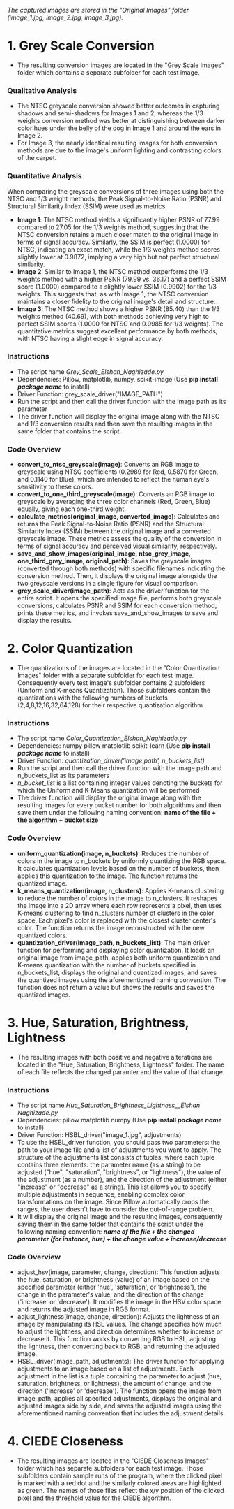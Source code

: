 _The captured images are stored in the "Original Images" folder (image_1.jpg, image_2.jpg, image_3.jpg)._

# 1. Grey Scale Conversion
+ The resulting conversion images are located in the "Grey Scale Images" folder which contains a separate subfolder for each test image.
### Qualitative Analysis
+ The NTSC greyscale conversion showed better outcomes in capturing shadows and semi-shadows for Images 1 and 2, whereas the 1/3 weights conversion method was better at distinguishing between darker color hues under the belly of the dog in Image 1 and around the ears in Image 2.
+ For Image 3, the nearly identical resulting images for both conversion methods are due to the image's uniform lighting and contrasting colors of the carpet.
### Quantitative Analysis
When comparing the greyscale conversions of three images using both the NTSC and 1/3 weight methods, the Peak Signal-to-Noise Ratio (PSNR) and Structural Similarity Index (SSIM) were used as metrics.
+ **Image 1**: The NTSC method yields a significantly higher PSNR of 77.99 compared to 27.05 for the 1/3 weights method, suggesting that the NTSC conversion retains a much closer match to the original image in terms of signal accuracy. Similarly, the SSIM is perfect (1.0000) for NTSC, indicating an exact match, while the 1/3 weights method scores slightly lower at 0.9872, implying a very high but not perfect structural similarity.
+ **Image 2**: Similar to Image 1, the NTSC method outperforms the 1/3 weights method with a higher PSNR (79.99 vs. 36.17) and a perfect SSIM score (1.0000) compared to a slightly lower SSIM (0.9902) for the 1/3 weights. This suggests that, as with Image 1, the NTSC conversion maintains a closer fidelity to the original image's detail and structure.
+ **Image 3**: The NTSC method shows a higher PSNR (85.40) than the 1/3 weights method (40.69), with both methods achieving very high to perfect SSIM scores (1.0000 for NTSC and 0.9985 for 1/3 weights). The quantitative metrics suggest excellent performance by both methods, with NTSC having a slight edge in signal accuracy.
### Instructions
+ The script name _Grey_Scale_Elshan_Naghizade.py_
+ Dependencies: Pillow, matplotlib, numpy, scikit-image (Use __pip install _package name___ to install)
+ Driver Function: grey_scale_driver("IMAGE_PATH")
+ Run the script and then call the driver function with the image path as its parameter
+ The driver function will display the original image along with the NTSC and 1/3 conversion results and then save the resulting images in the same folder that contains the script.
### Code Overview
+ **convert_to_ntsc_greyscale(image)**: Converts an RGB image to greyscale using NTSC coefficients (0.2989 for Red, 0.5870 for Green, and 0.1140 for Blue), which are intended to reflect the human eye's sensitivity to these colors.
+ **convert_to_one_third_greyscale(image)**: Converts an RGB image to greyscale by averaging the three color channels (Red, Green, Blue) equally, giving each one-third weight.
+ **calculate_metrics(original_image, converted_image)**: Calculates and returns the Peak Signal-to-Noise Ratio (PSNR) and the Structural Similarity Index (SSIM) between the original image and a converted greyscale image. These metrics assess the quality of the conversion in terms of signal accuracy and perceived visual similarity, respectively.
+ **save_and_show_images(original_image, ntsc_grey_image, one_third_grey_image, original_path)**: Saves the greyscale images (converted through both methods) with specific filenames indicating the conversion method. Then, it displays the original image alongside the two greyscale versions in a single figure for visual comparison.
+ **grey_scale_driver(image_path)**: Acts as the driver function for the entire script. It opens the specified image file, performs both greyscale conversions, calculates PSNR and SSIM for each conversion method, prints these metrics, and invokes save_and_show_images to save and display the results.

# 2. Color Quantization
+ The quantizations of the images are located in the "Color Quantization Images" folder with a separate subfolder for each test image. Consequently every test image's subfolder contains 2 subfolders (Uniform and K-means Quantization). Those subfolders contain the quantizations with the following numbers of buckets (2,4,8,12,16,32,64,128) for their respective quantization algorithm
### Instructions
+ The script name _Color_Quantization_Elshan_Naghizade.py_
+ Dependencies: numpy pillow matplotlib scikit-learn (Use __pip install _package name___ to install)
+ Driver Function: _quantization_driver('image path', n_buckets_list)_
+ Run the script and then call the driver function with the image path and n_buckets_list as its parameters
+ _n_bucket_list_ is a list containing integer values denoting the buckets for which the Uniform and K-Means quantization will be performed
+ The driver function will display the original image along with the resulting images for every bucket number for both algorithms and then save them under the following naming convention: __name of the file + the algorithm + bucket size__
### Code Overview
+ **uniform_quantization(image, n_buckets)**: Reduces the number of colors in the image to n_buckets by uniformly quantizing the RGB space. It calculates quantization levels based on the number of buckets, then applies this quantization to the image. The function returns the quantized image.
+ **k_means_quantization(image, n_clusters)**: Applies K-means clustering to reduce the number of colors in the image to n_clusters. It reshapes the image into a 2D array where each row represents a pixel, then uses K-means clustering to find n_clusters number of clusters in the color space. Each pixel's color is replaced with the closest cluster center's color. The function returns the image reconstructed with the new quantized colors.
+ **quantization_driver(image_path, n_buckets_list)**: The main driver function for performing and displaying color quantization. It loads an original image from image_path, applies both uniform quantization and K-means quantization with the number of buckets specified in n_buckets_list, displays the original and quantized images, and saves the quantized images using the aforementioned naming convention. The function does not return a value but shows the results and saves the quantized images.

# 3. Hue, Saturation, Brightness, Lightness
+ The resulting images with both positive and negative alterations are located in the "Hue, Saturation, Brightness, Lightness" folder. The name of each file reflects the changed paramter and the value of that change.
### Instructions
+ The script name _Hue_Saturation_Brightness_Lightness__Elshan Naghizade.py_
+ Dependencies: pillow matplotlib numpy (Use __pip install _package name___ to install)
+ Driver Function: HSBL_driver("image_1.jpg", adjustments)
+ To use the HSBL_driver function, you should pass two parameters: the path to your image file and a list of adjustments you want to apply. The structure of the adjustments list consists of tuples, where each tuple contains three elements: the parameter name (as a string) to be adjusted ("hue", "saturation", "brightness", or "lightness"), the value of the adjustment (as a number), and the direction of the adjustment (either "increase" or "decrease" as a string). This list allows you to specify multiple adjustments in sequence, enabling complex color transformations on the image. Since Pillow automatically crops the ranges, the user doesn't have to consider the out-of-range problem.
+ It will display the original image and the resulting images, consequently saving them in the same folder that contains the script under the following naming convention:
***name of the file + the changed parameter (for instance, hue) + the change value + increase/decrease***
### Code Overview
+ adjust_hsv(image, parameter, change, direction): This function adjusts the hue, saturation, or brightness (value) of an image based on the specified parameter (either 'hue', 'saturation', or 'brightness'), the change in the parameter's value, and the direction of the change ('increase' or 'decrease'). It modifies the image in the HSV color space and returns the adjusted image in RGB format.
+ adjust_lightness(image, change, direction): Adjusts the lightness of an image by manipulating its HSL values. The change specifies how much to adjust the lightness, and direction determines whether to increase or decrease it. This function works by converting RGB to HSL, adjusting the lightness, then converting back to RGB, and returning the adjusted image.
+ HSBL_driver(image_path, adjustments): The driver function for applying adjustments to an image based on a list of adjustments. Each adjustment in the list is a tuple containing the parameter to adjust (hue, saturation, brightness, or lightness), the amount of change, and the direction ('increase' or 'decrease'). The function opens the image from image_path, applies all specified adjustments, displays the original and adjusted images side by side, and saves the adjusted images using the aforementioned naming convention that includes the adjustment details.
# 4. CIEDE Closeness
+ The resulting images are located in the "CIEDE Closeness Images" folder which has separate subfolders for each test image. Those subfolders contain sample runs of the program, where the clicked pixel is marked with a red dot and the similarly colored areas are highlighted as green. The names of those files reflect the x/y position of the clicked pixel and the threshold value for the CIEDE algorithm.




